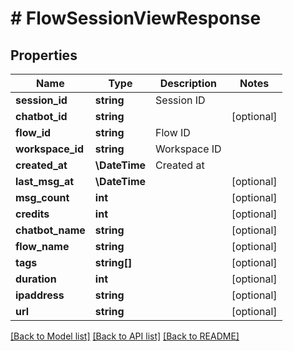 # # FlowSessionViewResponse

## Properties

Name | Type | Description | Notes
------------ | ------------- | ------------- | -------------
**session_id** | **string** | Session ID |
**chatbot_id** | **string** |  | [optional]
**flow_id** | **string** | Flow ID |
**workspace_id** | **string** | Workspace ID |
**created_at** | **\DateTime** | Created at |
**last_msg_at** | **\DateTime** |  | [optional]
**msg_count** | **int** |  | [optional]
**credits** | **int** |  | [optional]
**chatbot_name** | **string** |  | [optional]
**flow_name** | **string** |  | [optional]
**tags** | **string[]** |  | [optional]
**duration** | **int** |  | [optional]
**ipaddress** | **string** |  | [optional]
**url** | **string** |  | [optional]

[[Back to Model list]](../../README.md#models) [[Back to API list]](../../README.md#endpoints) [[Back to README]](../../README.md)
